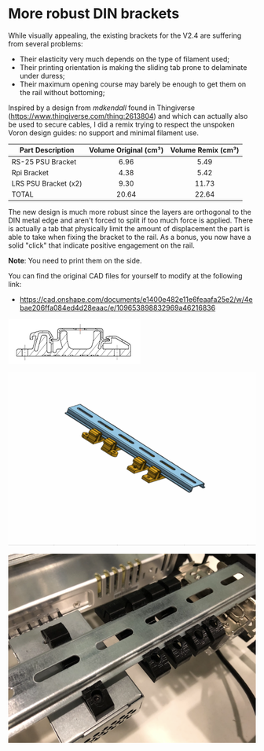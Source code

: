 # More robust DIN brackets

While visually appealing, the existing brackets for the V2.4 are suffering from several problems:

- Their elasticity very much depends on the type of filament used;
- Their printing orientation is making the sliding tab prone to delaminate under duress;
- Their maximum opening course may barely be enough to get them on the rail without bottoming;

Inspired by a design from *mdkendall* found in Thingiverse (https://www.thingiverse.com/thing:2613804) and which can actually also be used to secure cables, I did a remix trying to respect the unspoken Voron design guides: no support and minimal filament use.

| Part Description     | Volume Original (cm³) | Volume Remix (cm³) |
| -------------------- | :-------------------: | :----------------: |
| RS-25 PSU Bracket    |         6.96          |        5.49        |
| Rpi Bracket          |         4.38          |        5.42        |
| LRS PSU Bracket (x2) |         9.30          |       11.73        |
| TOTAL                |        20.64          |       22.64        |

The new design is much more robust since the layers are orthogonal to the DIN metal edge and aren't forced to split if too much force is applied. There is actually a tab that physically limit the amount of displacement the part is able to take when fixing the bracket to the rail.
As a bonus, you now have a solid "click" that indicate positive engagement on the rail.

**Note**: You need to print them on the side.



You can find the original CAD files for yourself to modify at the following link:

* https://cad.onshape.com/documents/e1400e482e11e6feaafa25e2/w/4ebae206ffa084ed4d28eaac/e/109653898832969a46216836



![din_bracket](/Images/section_view_bracket.png)

![din_bracket](/Images/din_bracket.gif)

![photo_3d_printed_din_brackets](/Images/photo_3d_printed_din_brackets.png)
